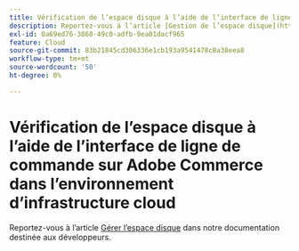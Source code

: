 ```yaml
---
title: Vérification de l’espace disque à l’aide de l’interface de ligne de commande sur Adobe Commerce dans l’environnement d’infrastructure cloud
description: Reportez-vous à l’article [Gestion de l’espace disque](https://devdocs.magento.com/guides/v2.3/cloud/project/manage-disk-space.html) dans notre documentation destinée aux développeurs.
exl-id: 0a69ed76-3860-49c0-adfb-9ea01dacf965
feature: Cloud
source-git-commit: 83b21845cd306336e1cb193a9541478c8a38eea8
workflow-type: tm+mt
source-wordcount: '50'
ht-degree: 0%

---
```


# Vérification de l’espace disque à l’aide de l’interface de ligne de commande sur Adobe Commerce dans l’environnement d’infrastructure cloud

Reportez-vous à l’article [Gérer l’espace disque](https://devdocs.magento.com/guides/v2.3/cloud/project/manage-disk-space.html) dans notre documentation destinée aux développeurs.
